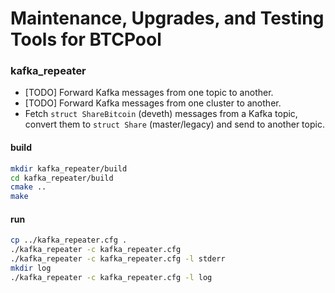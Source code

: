 Maintenance, Upgrades, and Testing Tools for BTCPool
==================

### kafka_repeater

* [TODO] Forward Kafka messages from one topic to another.
* [TODO] Forward Kafka messages from one cluster to another.
* Fetch `struct ShareBitcoin` (deveth) messages from a Kafka topic, convert them to `struct Share` (master/legacy) and send to another topic.

#### build

```bash
mkdir kafka_repeater/build
cd kafka_repeater/build
cmake ..
make
```

#### run

```bash
cp ../kafka_repeater.cfg .
./kafka_repeater -c kafka_repeater.cfg
./kafka_repeater -c kafka_repeater.cfg -l stderr
mkdir log
./kafka_repeater -c kafka_repeater.cfg -l log
```
